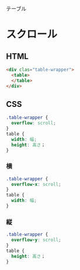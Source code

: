テーブル
# スクロール

## HTML
```html
<div clas="table-wrapper">
  <table>
  </table>
</div>
```

## CSS
```css
.table-wrapper {
  overflow: scroll;
}
table {
  width: 幅;
  height: 高さ；
}
```

### 横
```css
.table-wrapper {
  overflow-x: scroll;
}
table {
  width: 幅;
}
```

### 縦
```css
.table-wrapper {
  overflow-y: scroll;
}
table {
  height: 高さ；
}
```
